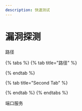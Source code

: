 ```yaml
---
description: 快速测试
---
```


# 漏洞探测

路径

{% tabs %}
{% tab title="路径" %}

{% endtab %}

{% tab title="Second Tab" %}

{% endtab %}
{% endtabs %}

端口服务

